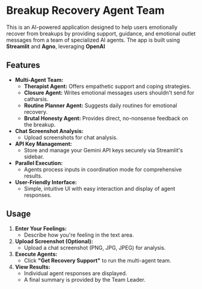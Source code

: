 # Breakup Recovery Agent Team

This is an AI-powered application designed to help users emotionally recover from breakups by providing support, guidance, and emotional outlet messages from a team of specialized AI agents. The app is built using **Streamlit** and **Agno**, leveraging **OpenAI**

## Features

-  **Multi-Agent Team:** 
    - **Therapist Agent:** Offers empathetic support and coping strategies.
    - **Closure Agent:** Writes emotional messages users shouldn't send for catharsis.
    - **Routine Planner Agent:** Suggests daily routines for emotional recovery.
    - **Brutal Honesty Agent:** Provides direct, no-nonsense feedback on the breakup.
-  **Chat Screenshot Analysis:**
    - Upload screenshots for chat analysis.
-  **API Key Management:**
    - Store and manage your Gemini API keys securely via Streamlit's sidebar.
-  **Parallel Execution:** 
    - Agents process inputs in coordination mode for comprehensive results.
-  **User-Friendly Interface:** 
    - Simple, intuitive UI with easy interaction and display of agent responses.

## Usage

1. **Enter Your Feelings:** 
    - Describe how you're feeling in the text area.
2. **Upload Screenshot (Optional):**
    - Upload a chat screenshot (PNG, JPG, JPEG) for analysis.
3. **Execute Agents:**
    - Click **"Get Recovery Support"** to run the multi-agent team.
4. **View Results:**
    - Individual agent responses are displayed.
    - A final summary is provided by the Team Leader.
